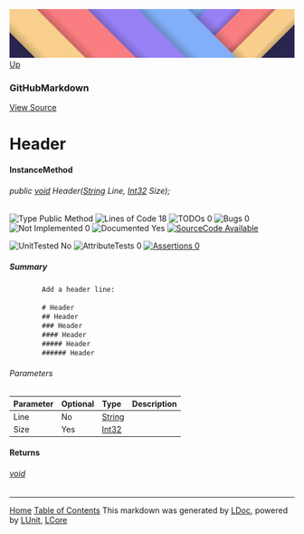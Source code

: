![](../Content/LDoc-banner-small.png "")
[Up](GitHubMarkdown.md)

### GitHubMarkdown
[View Source](../Markdown/GitHubMarkdown.cs)

# Header

#### InstanceMethod

###### public <a href="https://msdn.microsoft.com/en-us/library/system.void.aspx" alt="" target="_blank">void</a> Header(<a href="https://msdn.microsoft.com/en-us/library/system.string.aspx" alt="" target="_blank">String</a> Line, <a href="https://msdn.microsoft.com/en-us/library/system.int32.aspx" alt="" target="_blank">Int32</a> Size);

![Type Public Method](http://b.repl.ca/v1/Type-Public%20Method-blue.png "") ![Lines of Code 18](http://b.repl.ca/v1/Lines%20of%20Code-18-blue.png "") ![TODOs 0](http://b.repl.ca/v1/TODOs-0-green.png "") ![Bugs 0](http://b.repl.ca/v1/Bugs-0-green.png "") ![Not Implemented 0](http://b.repl.ca/v1/Not%20Implemented-0-green.png "") ![Documented Yes](http://b.repl.ca/v1/Documented-Yes-brightgreen.png "") [![SourceCode Available](http://b.repl.ca/v1/SourceCode-Available-brightgreen.png "")](../Markdown/GitHubMarkdown.cs#L99)

![UnitTested No](http://b.repl.ca/v1/UnitTested-No-lightgrey.png "") ![AttributeTests 0](http://b.repl.ca/v1/AttributeTests-0-lightgrey.png "") [![Assertions 0](http://b.repl.ca/v1/Assertions-0-lightgrey.png "")](../Markdown/GitHubMarkdown.cs)

##### Summary

            Add a header line:
            
            # Header
            ## Header
            ### Header
            #### Header
            ##### Header
            ###### Header
            
            

###### Parameters

Parameter | Optional | Type | Description
:---  | :---  | :---  | :--- 
Line | No | <a href="https://msdn.microsoft.com/en-us/library/system.string.aspx" alt="" target="_blank">String</a> | 
Size | Yes | <a href="https://msdn.microsoft.com/en-us/library/system.int32.aspx" alt="" target="_blank">Int32</a> | 


#### Returns

###### <a href="https://msdn.microsoft.com/en-us/library/system.void.aspx" alt="" target="_blank">void</a>



---

[Home](../../README.md) [Table of Contents](../../TableOfContents.md)
This markdown was generated by [LDoc](https://github.com/CodeSingularity/LDoc), powered by [LUnit](https://github.com/CodeSingularity/LUnit), [LCore](https://github.com/CodeSingularity/LCore)
